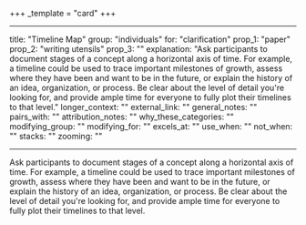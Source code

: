 +++
_template = "card"
+++

---
title: "Timeline Map"
group: "individuals"
for: "clarification"
prop_1: "paper"
prop_2: "writing utensils"
prop_3: ""
explanation: "Ask participants to document stages of a concept along a horizontal axis of time. For example, a timeline could be used to trace important milestones of growth, assess where they have been and want to be in the future, or explain the history of an idea, organization, or process. Be clear about the level of detail you\'re looking for, and provide ample time for everyone to fully plot their timelines to that level."
longer_context: ""
external_link: ""
general_notes: ""
pairs_with: ""
attribution_notes: ""
why_these_categories: ""
modifying_group: ""
modifying_for: ""
excels_at: ""
use_when: ""
not_when: ""
stacks: ""
zooming: ""

---

Ask participants to document stages of a concept along a horizontal axis of time. For example, a timeline could be used to trace important milestones of growth, assess where they have been and want to be in the future, or explain the history of an idea, organization, or process. Be clear about the level of detail you're looking for, and provide ample time for everyone to fully plot their timelines to that level.
